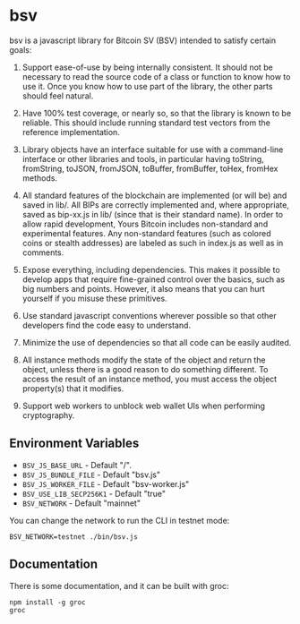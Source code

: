 # bsv

bsv is a javascript library for Bitcoin SV (BSV) intended to satisfy certain
goals:

1. Support ease-of-use by being internally consistent. It should not be
   necessary to read the source code of a class or function to know how to use it.
   Once you know how to use part of the library, the other parts should feel
   natural.

2. Have 100% test coverage, or nearly so, so that the library is known to be
   reliable. This should include running standard test vectors from the reference
   implementation.

3. Library objects have an interface suitable for use with a command-line
   interface or other libraries and tools, in particular having toString,
   fromString, toJSON, fromJSON, toBuffer, fromBuffer, toHex, fromHex methods.

4. All standard features of the blockchain are implemented (or will be) and
   saved in lib/. All BIPs are correctly implemented and, where appropriate, saved
   as bip-xx.js in lib/ (since that is their standard name). In order to allow
   rapid development, Yours Bitcoin includes non-standard and experimental
   features. Any non-standard features (such as colored coins or stealth
   addresses) are labeled as such in index.js as well as in comments.

5. Expose everything, including dependencies. This makes it possible to develop
   apps that require fine-grained control over the basics, such as big numbers and
   points. However, it also means that you can hurt yourself if you misuse these
   primitives.

6. Use standard javascript conventions wherever possible so that other
   developers find the code easy to understand.

7. Minimize the use of dependencies so that all code can be easily audited.

8. All instance methods modify the state of the object and return the object,
   unless there is a good reason to do something different. To access the result
   of an instance method, you must access the object property(s) that it modifies.

9. Support web workers to unblock web wallet UIs when performing cryptography.

## Environment Variables

* `BSV_JS_BASE_URL` - Default "/".
* `BSV_JS_BUNDLE_FILE` - Default "bsv.js"
* `BSV_JS_WORKER_FILE` - Default "bsv-worker.js"
* `BSV_USE_LIB_SECP256K1` - Default "true"
* `BSV_NETWORK` - Default "mainnet"

You can change the network to run the CLI in testnet mode:

```
BSV_NETWORK=testnet ./bin/bsv.js
```

## Documentation

There is some documentation, and it can be built with groc:

```
npm install -g groc
groc
```
